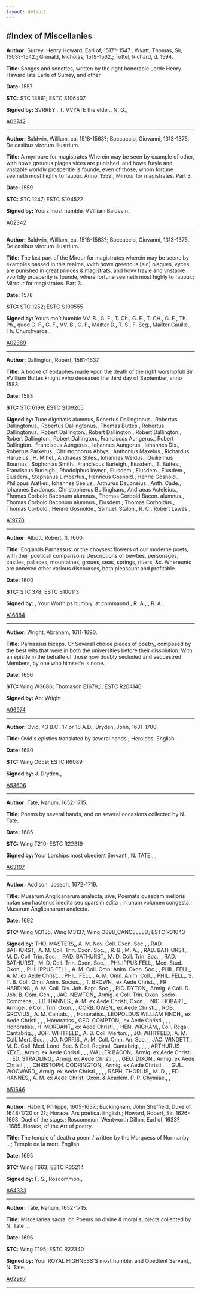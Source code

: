 ```yaml
---
layout: default
---
```


#Index of Miscellanies
---

**Author:** Surrey, Henry Howard, Earl of, 1517?-1547.; Wyatt, Thomas, Sir, 1503?-1542.; Grimald, Nicholas, 1519-1562.; Tottel, Richard, d. 1594.

**Title:** Songes and sonettes, written by the right honorable Lorde Henry Haward late Earle of Surrey, and other

**Date:** 1557

**STC:** STC 13861; ESTC S106407

**Signed by:** SVRREY., T. VVYATE the elder., N. G., 

[A03742](/case/A03742)

---
**Author:** Baldwin, William, ca. 1518-1563?; Boccaccio, Giovanni, 1313-1375. De casibus virorum illustrium.

**Title:** A myrroure for magistrates Wherein may be seen by example of other, with howe greuous plages vices are punished: and howe frayle and vnstable worldly prosperitie is founde, even of those, whom fortune seemeth most highly to fauour. Anno. 1559.; Mirrour for magistrates. Part 3.

**Date:** 1559

**STC:** STC 1247; ESTC S104522

**Signed by:** Yours most humble, VVilliam Baldvvin., 

[A02342](/case/A02342)

---
**Author:** Baldwin, William, ca. 1518-1563?; Boccaccio, Giovanni, 1313-1375. De casibus virorum illustrium.

**Title:** The last part of the Mirour for magistrates wherein may be seene by examples passed in this realme, vvith howe greenous [sic] plagues, vyces are punished in great princes & magistrats, and hovv frayle and vnstable vvorldly prosperity is founde, where fortune seemeth most highly to fauour.; Mirrour for magistrates. Part 3.

**Date:** 1578

**STC:** STC 1252; ESTC S100555

**Signed by:** Yours moſt humble
VV. B., G. F., T. Ch., G. F., T. CH., G. F., Th. Ph., quod G. F., G. F., VV. B., G. F., Maiſter D., T. S., F. Seg., Maiſter Cauille., Th. Churchyarde., 

[A02389](/case/A02389)

---
**Author:** Dallington, Robert, 1561-1637.

**Title:** A booke of epitaphes made vpon the death of the right worshipfull Sir VVilliam Buttes knight vvho deceased the third day of September, anno 1583.

**Date:** 1583

**STC:** STC 6199; ESTC S109205

**Signed by:** Tuae dignitatis alumnus, Robertus Dallingtonus., Robertus Dallingtonus., Robertus Dallingtonus., Thomas Buttes., Robertus Dallingtonus., Robert Dallington., Robert Dallington., Robert Dallington., Robert Dallington., Robert Dallington., Franciscus Aungerus., Robert Dallington., Franciscus Aungerus., Iohannes Aungerus., Iohannes Dix., Robertus Parkerus., Christophorus Abbys., Anthonius Maxeius., Richardus Harueius., H. Mihel., Andraeas Stiles., Iohannes Weldus., Guilielmus Bournus., Sophonias Smith., Franciscus Burleigh., Eiusdem., T. Buttes., Franciscus Burleigh., Rhodolphus Ioyner., Eiusdem., Eiusdem., Eiusdem., Eiusdem., Stephanus Limbertus., Henricus Gosnold., Henrie Gosnold., Philippus Watker., Iohannes Seelus., Arthurus Daubneius., Anth. Cade., Iohannes Bardonus., Christopherus Burlingham., Andraeas Asteleius., Thomas Corbold Baconum alumnus., Thomas Corbold Bacon. alumnus., Thomas Corbold Baconum alumnus., Eiusdem., Thomas Corboldus., Thomas Corbold., Henrie Gosnolde., Samuell Stalon., R. C., Robert Lawes., 

[A19770](/case/A19770)

---
**Author:** Albott, Robert, fl. 1600.

**Title:** Englands Parnassus: or the choysest flowers of our moderne poets, with their poeticall comparisons Descriptions of bewties, personages, castles, pallaces, mountaines, groues, seas, springs, riuers, &c. Whereunto are annexed other various discourses, both pleasaunt and profitable.

**Date:** 1600

**STC:** STC 378; ESTC S100113

**Signed by:** , Your Worſhips humbly, at commaund., R. A., , R. A., 

[A16884](/case/A16884)

---
**Author:** Wright, Abraham, 1611-1690.

**Title:** Parnassus biceps. Or Severall choice pieces of poetry, composed by the best wits that were in both the universities before their dissolution. With an epistle in the behalfe of those now doubly secluded and sequestred Members, by one who himselfe is none.

**Date:** 1656

**STC:** Wing W3686; Thomason E1679_1; ESTC R204146

**Signed by:** Ab: Wright., 

[A96974](/case/A96974)

---
**Author:** Ovid, 43 B.C.-17 or 18 A.D.; Dryden, John, 1631-1700.

**Title:** Ovid's epistles translated by several hands.; Heroides. English

**Date:** 1680

**STC:** Wing O659; ESTC R6089

**Signed by:** J. Dryden., 

[A53606](/case/A53606)

---
**Author:** Tate, Nahum, 1652-1715.

**Title:** Poems by several hands, and on several occasions collected by N. Tate.

**Date:** 1685

**STC:** Wing T210; ESTC R22319

**Signed by:** Your Lorships most obedient Servant,, N. TATE., , 

[A63107](/case/A63107)

---
**Author:** Addison, Joseph, 1672-1719.

**Title:** Musarum Anglicanarum analecta, sive, Poemata quaedam melioris notae seu hactenus inedita seu sparsim edita : in unum volumen congesta.; Musarum Anglicanarum analecta.

**Date:** 1692

**STC:** Wing M3135; Wing M3137; Wing O898_CANCELLED; ESTC R31043

**Signed by:** THO. MASTERS,, A. M. Nov. Coll. Oxon. Soc., , RAD. BATHURST,, A. M. Coll. Trin. Oxon. Soc., , R. B., M. A., , RAD. BATHURST,, M. D. Coll. Trin. Soc., , RAD. BATHURST,, M. D. Coll. Trin. Soc., , RAD. BATHURST,, M. D. Coll. Trin. Oxon. Soc., , PHILIPPUS FELL,, Med. Stud. Oxon., , PHILIPPUS FELL,, A. M. Coll. Omn. Anim. Oxon. Soc., , PHIL. FELL,, A. M. ex Aede Christ., , PHIL. FELL,, A. M. Omn. Anim. Coll., , PHIL. FELL,, S. T. B. Coll. Omn. Anim. Socius., , T. BROWN,, ex Aede Christ., , FR. HARDING,, A. M. Coll. Div. Joh. Bapt. Soc., , RIC. DYTON,, Armig. è Coll. D. Joh. B. Com. Gen., , JAC. NEWTON,, Armig. è Coll. Trin. Oxon. Socio-Commens., , ED. HANNES,, A. M. ex Aede Christi, Oxon., , NIC. HOBART,, Armiger, è Coll. Trin. Oxon., , CORB. OWEN,, ex Aede Christi., , ROB. GROVIUS,, A. M. Cantab., , , Honoratiss., LEOPOLDUS WILLIAM FINCH,, ex Aede Christi., , , Honoratiss., GEO. COMPTON,, ex Aede Christi., , , Honoratiss., H. MORDANT,, ex Aede Christi., , HEN. WICHAM,, Coll. Regal. Cantabrig., , JOH. WHITFELD,, A. B. Coll. Merton., , JO. WHITFELD,, A. M. Coll. Mert. Soc., , JO. NORRIS,, A. M. Coll. Omn. An. Soc., , JAC. WINDETT,, M. D. Coll. Med. Lond. Soc. & Coll. Reginal. Cantabrig., , , , ARTHURUS KEYE,, Armig. ex Aede Christi., , , WALLER BACON,, Armig. ex Aede Christi., , , ED. STRADLING,, Armig. ex Aede Christi., , , GEO. DIXON,, Armig. ex Aede Christi., , , CHRISTOPH. CODRINGTON,, Armig. ex Aede Christi., , , GUL. WOOWARD,, Armig. ex Aede Christi., , , , RAPH. THORIUS,, M. D., , ED. HANNES,, A. M. ex Aede Christ. Oxon. & Academ. P. P. Chymiae., , 

[A51646](/case/A51646)

---
**Author:** Habert, Philippe, 1605-1637.; Buckingham, John Sheffield, Duke of, 1648-1720 or 21.; Horace. Ars poetica. English.; Howard, Robert, Sir, 1626-1698. Duel of the stags.; Roscommon, Wentworth Dillon, Earl of, 1633?-1685. Horace, of the Art of poetry.

**Title:** The temple of death a poem / written by the Marquess of Normanby ...; Temple de la mort. English

**Date:** 1695

**STC:** Wing T663; ESTC R35214

**Signed by:** F. S., Roscommon., 

[A64333](/case/A64333)

---
**Author:** Tate, Nahum, 1652-1715.

**Title:** Miscellanea sacra, or, Poems on divine & moral subjects collected by N. Tate ...

**Date:** 1696

**STC:** Wing T195; ESTC R22340

**Signed by:** Your ROYAL HIGHNESS'S
most humble, and
Obedient Servant,, N. Tate., , 

[A62987](/case/A62987)

---
